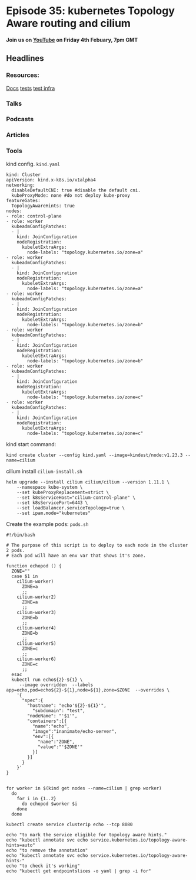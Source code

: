 # Episode 35: kubernetes Topology Aware routing and cilium 


**Join us on [YouTube](https://youtu.be/7Clr3rY02NQ) on Friday 4th Febuary, 7pm GMT**

## Headlines


### Resources:
[Docs](https://kubernetes.io/docs/concepts/services-networking/topology-aware-hints/)
[tests](https://github.com/kubernetes/kubernetes/commit/1dcf09c1bf899b3f5bf089e31942574e6663ceaf)
[test infra](https://github.com/kubernetes/test-infra/blob/master/experiment/kind-multizone-e2e.sh)

### Talks 


### Podcasts


### Articles 


### Tools

kind config.
`kind.yaml`
```yaml=
kind: Cluster
apiVersion: kind.x-k8s.io/v1alpha4
networking:
  disableDefaultCNI: true #disable the default cni.
  kubeProxyMode: none #do not deploy kube-proxy
featureGates:
  TopologyAwareHints: true
nodes:
- role: control-plane
- role: worker
  kubeadmConfigPatches:
  - |
    kind: JoinConfiguration
    nodeRegistration:
      kubeletExtraArgs:
        node-labels: "topology.kubernetes.io/zone=a"
- role: worker
  kubeadmConfigPatches:
  - |
    kind: JoinConfiguration
    nodeRegistration:
      kubeletExtraArgs:
        node-labels: "topology.kubernetes.io/zone=a"
- role: worker
  kubeadmConfigPatches:
  - |
    kind: JoinConfiguration
    nodeRegistration:
      kubeletExtraArgs:
        node-labels: "topology.kubernetes.io/zone=b"
- role: worker
  kubeadmConfigPatches:
  - |
    kind: JoinConfiguration
    nodeRegistration:
      kubeletExtraArgs:
        node-labels: "topology.kubernetes.io/zone=b"
- role: worker
  kubeadmConfigPatches:
  - |
    kind: JoinConfiguration
    nodeRegistration:
      kubeletExtraArgs:
        node-labels: "topology.kubernetes.io/zone=c"
- role: worker
  kubeadmConfigPatches:
  - |
    kind: JoinConfiguration
    nodeRegistration:
      kubeletExtraArgs:
        node-labels: "topology.kubernetes.io/zone=c"

```
kind start command:

```bash=
kind create cluster --config kind.yaml --image=kindest/node:v1.23.3 --name=cilium

```

cilium install
`cilium-install.sh`
```bash=
helm upgrade --install cilium cilium/cilium --version 1.11.1 \
    --namespace kube-system \
    --set kubeProxyReplacement=strict \
    --set k8sServiceHost="cilium-control-plane" \
    --set k8sServicePort=6443 \
    --set loadBalancer.serviceTopology=true \
    --set ipam.mode="kubernetes"
```

Create the example pods:
`pods.sh`
```bash=
#!/bin/bash

# The purpose of this script is to deploy to each node in the cluster 2 pods. 
# Each pod will have an env var that shows it's zone.

function echopod () {
  ZONE=""
  case $1 in
    cilium-worker)
      ZONE=a
      ;;
    cilium-worker2)
      ZONE=a
      ;;
    cilium-worker3)
      ZONE=b
      ;;
    cilium-worker4)
      ZONE=b
      ;;
    cilium-worker5)
      ZONE=c
      ;;
    cilium-worker6)
      ZONE=c
      ;;
  esac
  kubectl run echo${2}-${1} \
     --image overridden  --labels app=echo,pod=echo${2}-${1},node=${1},zone=$ZONE  --overrides \
    '{
      "spec":{
        "hostname": "echo'${2}-${1}'",
	      "subdomain": "test",
        "nodeName": "'$1'",
        "containers":[{
          "name":"echo",
          "image":"inanimate/echo-server",
          "env":[{
            "name":"ZONE",
            "value":"'$ZONE'"
          }]
        }]
      }
    }'
}


for worker in $(kind get nodes --name=cilium | grep worker)
  do 
    for i in {1..2}
      do echopod $worker $i
    done
  done

kubectl create service clusterip echo --tcp 8080 

echo "to mark the service eligible for topology aware hints."
echo "kubectl annotate svc echo service.kubernetes.io/topology-aware-hints=auto"
echo "to remove the annotation"
echo "kubectl annotate svc echo service.kubernetes.io/topology-aware-hints-"
echo "to check it's working"
echo "kubectl get endpointslices -o yaml | grep -i for"
```
